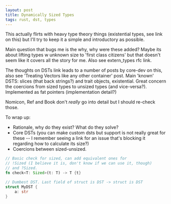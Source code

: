 ```yaml
---
layout: post
title: Dynamically Sized Types
tags: rust, dst, types
---
```


This actually flirts with heavy type theory things (existential types, see link on this) but I'll try to keep it a simple and introductory as possible.

Main question that bugs me is the why, why were these added? Maybe its about lifting types w unknown size to 'first class citizens' but that doesn't seem like it covers all the story for me. Also see extern_types rfc link.

The thoughts on DSTs link leads to a number of posts by core-dev on this, also see 'Treating Vectors like any other container' post. Main 'known' DSTS: slices (that back strings?) and trait objects, existential. Great concern the coercions from sized types to unsized types (and vice-versa?). Implemented as fat pointers (implementation detail?)

Nomicon, Ref and Book don't *really* go into detail but I should re-check those.

To wrap up:

 - Rationale, why do they exist? What do they solve?
 - Core DSTs (you can make custom dsts but support is not really great for these -- I remember seeing a link for an issue that's blocking it regarding how to calculate its size?)
 - Coercions between sized-unsized.

```rust
// Basic check for sized, can add equivalent ones for
// !Sized (I believe it is, don't know if we can use it, though)
// and ?Sized.
fn check<T: Sized>(t: T) -> T {t}

// Dumbest DST. Last field of struct is DST -> struct is DST
struct MyDST {
    a: str
}
```


[dstNom]: https://doc.rust-lang.org/nomicon/exotic-sizes.html
[dstRef]: https://doc.rust-lang.org/reference/dynamically-sized-types.html
[dstBook]: https://doc.rust-lang.org/stable/book/ch19-04-advanced-types.html?highlight=DST#dynamically-sized-types-and-the-sized-trait

[babystepsDSTs]: https://smallcultfollowing.com/babysteps/blog/2013/11/26/thoughts-on-dst-1/
[existentialTypes]: https://stackoverflow.com/questions/292274/what-is-an-existential-type
[externTypes]: https://github.com/rust-lang/rfcs/blob/master/text/1861-extern-types.md
[customDSTs]: https://github.com/rust-lang/rfcs/pull/2594
